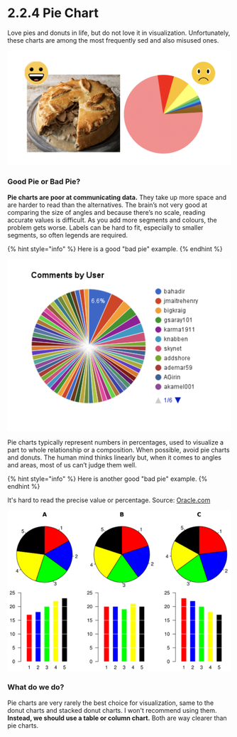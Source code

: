 # 2.2.4 Pie Chart

Love pies and donuts in life, but  do not love it  in visualization. Unfortunately, these charts are among the most frequently sed and also misused ones.

![](../../.gitbook/assets/screenshot-2020-07-02-at-22.12.49.png)

### Good Pie or Bad Pie?

**Pie charts are poor at communicating data.** They take up more space and are harder to read than the alternatives. The brain’s not very good at comparing the size of angles and because there’s no scale, reading accurate values is difficult. As you add more segments and colours, the problem gets worse. Labels can be hard to fit, especially to smaller segments, so often legends are required. 

{% hint style="info" %}
Here is a good "bad pie" example.
{% endhint %}

![Bad pie 1](../../.gitbook/assets/screenshot-2020-07-02-at-22.14.44.png)

Pie charts typically represent numbers in percentages, used to visualize a part to whole relationship or a composition. When possible, avoid pie charts and donuts. The human mind thinks linearly but, when it comes to angles and areas, most of us can’t judge them well.

{% hint style="info" %}
Here is another good "bad pie" example.
{% endhint %}

 It's hard to read the precise value or percentage. Source: [Oracle.com](https://blogs.oracle.com/experience/entry/pie_charts_just_dont_work_when_comparing_data_-_number_10_of_top_10_reasons_to_never_ever_use_a_pie)

![Bad Pie 2](../../.gitbook/assets/data_visualization_pie_chart_angles.png)

### What do we do?

Pie charts are very rarely the best choice for visualization,  same to the donut charts and stacked donut charts. I won't recommend using them. **Instead, we should use a table or column chart.** Both are way clearer than pie charts.

